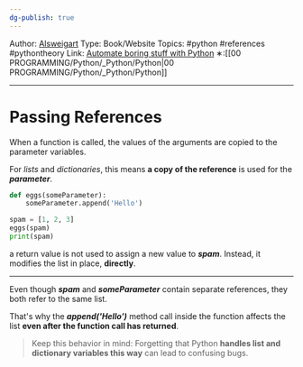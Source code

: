 ```yaml
---
dg-publish: true
---
```

Author: [Alsweigart](https://alsweigart.com/)
Type: Book/Website
Topics: #python #references #pythontheory 
Link: [Automate boring stuff with Python](https://automatetheboringstuff.com/)
∗:[[00 PROGRAMMING/Python/_Python/Python\|00 PROGRAMMING/Python/_Python/Python]] 

---
# Passing References

When a function is called, the values of the arguments are copied to the parameter variables. 

For _lists_ and _dictionaries_, this means __a copy of the reference__ is used for the ___parameter___.

```python
def eggs(someParameter):
	someParameter.append('Hello')

spam = [1, 2, 3]
eggs(spam)
print(spam)
```
a return value is not used to assign a new value to ___spam___. 
Instead, it modifies the list in place, __directly__.


--- 
Even though ___spam___ and ___someParameter___ contain separate references,
they both refer to the same list.

That's why the ___append('Hello')___ method call inside the function affects the list __even after the function call has returned__.

> Keep this behavior in mind: Forgetting that Python __handles list and dictionary variables this way__ can lead to confusing bugs.

